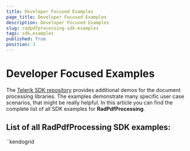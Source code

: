 ```yaml
---
title: Developer Focused Examples
page_title: Developer Focused Examples
description: Developer Focused Examples
slug: radpdfprocessing-sdk-examples
tags: sdk,examples
published: True
position: 3
---
```


# Developer Focused Examples

The [Telerik SDK repository](https://github.com/telerik/document-processing-sdk/tree/master/) provides additional demos for the document processing libraries. The examples demonstrate many specific user case scenarios, that might be really helpful. In this article you can find the complete list of all SDK examples for __RadPdfProcessing__.

## List of all RadPdfProcessing SDK examples:
``kendogrid